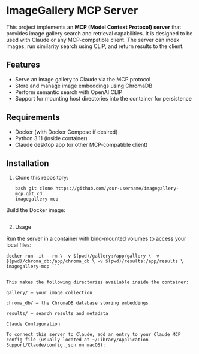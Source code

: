 # ImageGallery MCP Server

This project implements an **MCP (Model Context Protocol) server** that provides image gallery search and retrieval capabilities. It is designed to be used with Claude or any MCP-compatible client. The server can index images, run similarity search using CLIP, and return results to the client.

## Features

- Serve an image gallery to Claude via the MCP protocol  
- Store and manage image embeddings using ChromaDB  
- Perform semantic search with OpenAI CLIP  
- Support for mounting host directories into the container for persistence

## Requirements

- Docker (with Docker Compose if desired)  
- Python 3.11 (inside container)  
- Claude desktop app (or other MCP-compatible client)

## Installation

1. Clone this repository:
   ```
   bash git clone https://github.com/your-username/imagegallery-mcp.git cd
   imagegallery-mcp
   ```

Build the Docker image:

``` docker build -t imagegallery-mcp . 
```

2. Usage

Run the server in a container with bind-mounted volumes to access your local files:

```
docker run -it --rm \ -v $(pwd)/gallery:/app/gallery \ -v
$(pwd)/chroma_db:/app/chroma_db \ -v $(pwd)/results:/app/results \
imagegallery-mcp ```


This makes the following directories available inside the container:

gallery/ – your image collection

chroma_db/ – the ChromaDB database storing embeddings

results/ – search results and metadata

Claude Configuration

To connect this server to Claude, add an entry to your Claude MCP config file (usually located at ~/Library/Application Support/Claude/config.json on macOS):

